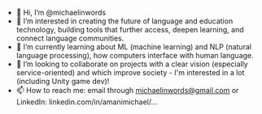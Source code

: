 - 👋 Hi, I’m @michaelinwords
- 👀 I’m interested in creating the future of language and education technology, building tools that further access, deepen learning, and connect language communities.
- 🌱 I’m currently learning about ML (machine learning) and NLP (natural language processing), how computers interface with human language.
- 💞️ I’m looking to collaborate on projects with a clear vision (especially service-oriented) and which improve society - I'm interested in a lot (including Unity game dev)!
- 📫 How to reach me: email through michaelinwords@gmail.com or LinkedIn: linkedin.com/in/amanimichael/...

<!---
michaelinwords/michaelinwords is a ✨ special ✨ repository because its `README.md` (this file) appears on your GitHub profile.
You can click the Preview link to take a look at your changes.
--->
